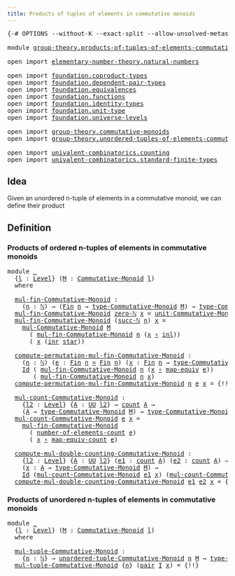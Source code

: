 ```yaml
---
title: Products of tuples of elements in commutative monoids
---
```


<pre class="Agda"><a id="79" class="Symbol">{-#</a> <a id="83" class="Keyword">OPTIONS</a> <a id="91" class="Pragma">--without-K</a> <a id="103" class="Pragma">--exact-split</a> <a id="117" class="Pragma">--allow-unsolved-metas</a> <a id="140" class="Symbol">#-}</a>

<a id="145" class="Keyword">module</a> <a id="152" href="group-theory.products-of-tuples-of-elements-commutative-monoids.html" class="Module">group-theory.products-of-tuples-of-elements-commutative-monoids</a> <a id="216" class="Keyword">where</a>

<a id="223" class="Keyword">open</a> <a id="228" class="Keyword">import</a> <a id="235" href="elementary-number-theory.natural-numbers.html" class="Module">elementary-number-theory.natural-numbers</a>

<a id="277" class="Keyword">open</a> <a id="282" class="Keyword">import</a> <a id="289" href="foundation.coproduct-types.html" class="Module">foundation.coproduct-types</a>
<a id="316" class="Keyword">open</a> <a id="321" class="Keyword">import</a> <a id="328" href="foundation.dependent-pair-types.html" class="Module">foundation.dependent-pair-types</a>
<a id="360" class="Keyword">open</a> <a id="365" class="Keyword">import</a> <a id="372" href="foundation.equivalences.html" class="Module">foundation.equivalences</a>
<a id="396" class="Keyword">open</a> <a id="401" class="Keyword">import</a> <a id="408" href="foundation.functions.html" class="Module">foundation.functions</a>
<a id="429" class="Keyword">open</a> <a id="434" class="Keyword">import</a> <a id="441" href="foundation.identity-types.html" class="Module">foundation.identity-types</a>
<a id="467" class="Keyword">open</a> <a id="472" class="Keyword">import</a> <a id="479" href="foundation.unit-type.html" class="Module">foundation.unit-type</a>
<a id="500" class="Keyword">open</a> <a id="505" class="Keyword">import</a> <a id="512" href="foundation.universe-levels.html" class="Module">foundation.universe-levels</a>

<a id="540" class="Keyword">open</a> <a id="545" class="Keyword">import</a> <a id="552" href="group-theory.commutative-monoids.html" class="Module">group-theory.commutative-monoids</a>
<a id="585" class="Keyword">open</a> <a id="590" class="Keyword">import</a> <a id="597" href="group-theory.unordered-tuples-of-elements-commutative-monoids.html" class="Module">group-theory.unordered-tuples-of-elements-commutative-monoids</a>

<a id="660" class="Keyword">open</a> <a id="665" class="Keyword">import</a> <a id="672" href="univalent-combinatorics.counting.html" class="Module">univalent-combinatorics.counting</a>
<a id="705" class="Keyword">open</a> <a id="710" class="Keyword">import</a> <a id="717" href="univalent-combinatorics.standard-finite-types.html" class="Module">univalent-combinatorics.standard-finite-types</a>
</pre>
## Idea

Given an unordered n-tuple of elements in a commutative monoid, we can define their product

## Definition

### Products of ordered n-tuples of elements in commutative monoids

<pre class="Agda"><a id="962" class="Keyword">module</a> <a id="969" href="group-theory.products-of-tuples-of-elements-commutative-monoids.html#969" class="Module">_</a>
  <a id="973" class="Symbol">{</a><a id="974" href="group-theory.products-of-tuples-of-elements-commutative-monoids.html#974" class="Bound">l</a> <a id="976" class="Symbol">:</a> <a id="978" href="Agda.Primitive.html#597" class="Postulate">Level</a><a id="983" class="Symbol">}</a> <a id="985" class="Symbol">(</a><a id="986" href="group-theory.products-of-tuples-of-elements-commutative-monoids.html#986" class="Bound">M</a> <a id="988" class="Symbol">:</a> <a id="990" href="group-theory.commutative-monoids.html#623" class="Function">Commutative-Monoid</a> <a id="1009" href="group-theory.products-of-tuples-of-elements-commutative-monoids.html#974" class="Bound">l</a><a id="1010" class="Symbol">)</a>
  <a id="1014" class="Keyword">where</a>

  <a id="1023" href="group-theory.products-of-tuples-of-elements-commutative-monoids.html#1023" class="Function">mul-fin-Commutative-Monoid</a> <a id="1050" class="Symbol">:</a>
    <a id="1056" class="Symbol">(</a><a id="1057" href="group-theory.products-of-tuples-of-elements-commutative-monoids.html#1057" class="Bound">n</a> <a id="1059" class="Symbol">:</a> <a id="1061" href="elementary-number-theory.natural-numbers.html#1458" class="Datatype">ℕ</a><a id="1062" class="Symbol">)</a> <a id="1064" class="Symbol">→</a> <a id="1066" class="Symbol">(</a><a id="1067" href="univalent-combinatorics.standard-finite-types.html#2149" class="Function">Fin</a> <a id="1071" href="group-theory.products-of-tuples-of-elements-commutative-monoids.html#1057" class="Bound">n</a> <a id="1073" class="Symbol">→</a> <a id="1075" href="group-theory.commutative-monoids.html#1089" class="Function">type-Commutative-Monoid</a> <a id="1099" href="group-theory.products-of-tuples-of-elements-commutative-monoids.html#986" class="Bound">M</a><a id="1100" class="Symbol">)</a> <a id="1102" class="Symbol">→</a> <a id="1104" href="group-theory.commutative-monoids.html#1089" class="Function">type-Commutative-Monoid</a> <a id="1128" href="group-theory.products-of-tuples-of-elements-commutative-monoids.html#986" class="Bound">M</a>
  <a id="1132" href="group-theory.products-of-tuples-of-elements-commutative-monoids.html#1023" class="Function">mul-fin-Commutative-Monoid</a> <a id="1159" href="elementary-number-theory.natural-numbers.html#1479" class="InductiveConstructor">zero-ℕ</a> <a id="1166" href="group-theory.products-of-tuples-of-elements-commutative-monoids.html#1166" class="Bound">x</a> <a id="1168" class="Symbol">=</a> <a id="1170" href="group-theory.commutative-monoids.html#1490" class="Function">unit-Commutative-Monoid</a> <a id="1194" href="group-theory.products-of-tuples-of-elements-commutative-monoids.html#986" class="Bound">M</a>
  <a id="1198" href="group-theory.products-of-tuples-of-elements-commutative-monoids.html#1023" class="Function">mul-fin-Commutative-Monoid</a> <a id="1225" class="Symbol">(</a><a id="1226" href="elementary-number-theory.natural-numbers.html#1492" class="InductiveConstructor">succ-ℕ</a> <a id="1233" href="group-theory.products-of-tuples-of-elements-commutative-monoids.html#1233" class="Bound">n</a><a id="1234" class="Symbol">)</a> <a id="1236" href="group-theory.products-of-tuples-of-elements-commutative-monoids.html#1236" class="Bound">x</a> <a id="1238" class="Symbol">=</a>
    <a id="1244" href="group-theory.commutative-monoids.html#1336" class="Function">mul-Commutative-Monoid</a> <a id="1267" href="group-theory.products-of-tuples-of-elements-commutative-monoids.html#986" class="Bound">M</a>
      <a id="1275" class="Symbol">(</a> <a id="1277" href="group-theory.products-of-tuples-of-elements-commutative-monoids.html#1023" class="Function">mul-fin-Commutative-Monoid</a> <a id="1304" href="group-theory.products-of-tuples-of-elements-commutative-monoids.html#1233" class="Bound">n</a> <a id="1306" class="Symbol">(</a><a id="1307" href="group-theory.products-of-tuples-of-elements-commutative-monoids.html#1236" class="Bound">x</a> <a id="1309" href="foundation-core.functions.html#420" class="Function Operator">∘</a> <a id="1311" href="foundation.coproduct-types.html#1239" class="InductiveConstructor">inl</a><a id="1314" class="Symbol">))</a>
      <a id="1323" class="Symbol">(</a> <a id="1325" href="group-theory.products-of-tuples-of-elements-commutative-monoids.html#1236" class="Bound">x</a> <a id="1327" class="Symbol">(</a><a id="1328" href="foundation.coproduct-types.html#1262" class="InductiveConstructor">inr</a> <a id="1332" href="foundation.unit-type.html#1099" class="InductiveConstructor">star</a><a id="1336" class="Symbol">))</a>

  <a id="1342" href="group-theory.products-of-tuples-of-elements-commutative-monoids.html#1342" class="Function">compute-permutation-mul-fin-Commutative-Monoid</a> <a id="1389" class="Symbol">:</a>
    <a id="1395" class="Symbol">(</a><a id="1396" href="group-theory.products-of-tuples-of-elements-commutative-monoids.html#1396" class="Bound">n</a> <a id="1398" class="Symbol">:</a> <a id="1400" href="elementary-number-theory.natural-numbers.html#1458" class="Datatype">ℕ</a><a id="1401" class="Symbol">)</a> <a id="1403" class="Symbol">(</a><a id="1404" href="group-theory.products-of-tuples-of-elements-commutative-monoids.html#1404" class="Bound">e</a> <a id="1406" class="Symbol">:</a> <a id="1408" href="univalent-combinatorics.standard-finite-types.html#2149" class="Function">Fin</a> <a id="1412" href="group-theory.products-of-tuples-of-elements-commutative-monoids.html#1396" class="Bound">n</a> <a id="1414" href="foundation-core.equivalences.html#1621" class="Function Operator">≃</a> <a id="1416" href="univalent-combinatorics.standard-finite-types.html#2149" class="Function">Fin</a> <a id="1420" href="group-theory.products-of-tuples-of-elements-commutative-monoids.html#1396" class="Bound">n</a><a id="1421" class="Symbol">)</a> <a id="1423" class="Symbol">(</a><a id="1424" href="group-theory.products-of-tuples-of-elements-commutative-monoids.html#1424" class="Bound">x</a> <a id="1426" class="Symbol">:</a> <a id="1428" href="univalent-combinatorics.standard-finite-types.html#2149" class="Function">Fin</a> <a id="1432" href="group-theory.products-of-tuples-of-elements-commutative-monoids.html#1396" class="Bound">n</a> <a id="1434" class="Symbol">→</a> <a id="1436" href="group-theory.commutative-monoids.html#1089" class="Function">type-Commutative-Monoid</a> <a id="1460" href="group-theory.products-of-tuples-of-elements-commutative-monoids.html#986" class="Bound">M</a><a id="1461" class="Symbol">)</a> <a id="1463" class="Symbol">→</a>
    <a id="1469" href="foundation-core.identity-types.html#1767" class="Datatype">Id</a> <a id="1472" class="Symbol">(</a> <a id="1474" href="group-theory.products-of-tuples-of-elements-commutative-monoids.html#1023" class="Function">mul-fin-Commutative-Monoid</a> <a id="1501" href="group-theory.products-of-tuples-of-elements-commutative-monoids.html#1396" class="Bound">n</a> <a id="1503" class="Symbol">(</a><a id="1504" href="group-theory.products-of-tuples-of-elements-commutative-monoids.html#1424" class="Bound">x</a> <a id="1506" href="foundation-core.functions.html#420" class="Function Operator">∘</a> <a id="1508" href="foundation-core.equivalences.html#1821" class="Function">map-equiv</a> <a id="1518" href="group-theory.products-of-tuples-of-elements-commutative-monoids.html#1404" class="Bound">e</a><a id="1519" class="Symbol">))</a>
       <a id="1529" class="Symbol">(</a> <a id="1531" href="group-theory.products-of-tuples-of-elements-commutative-monoids.html#1023" class="Function">mul-fin-Commutative-Monoid</a> <a id="1558" href="group-theory.products-of-tuples-of-elements-commutative-monoids.html#1396" class="Bound">n</a> <a id="1560" href="group-theory.products-of-tuples-of-elements-commutative-monoids.html#1424" class="Bound">x</a><a id="1561" class="Symbol">)</a>
  <a id="1565" href="group-theory.products-of-tuples-of-elements-commutative-monoids.html#1342" class="Function">compute-permutation-mul-fin-Commutative-Monoid</a> <a id="1612" href="group-theory.products-of-tuples-of-elements-commutative-monoids.html#1612" class="Bound">n</a> <a id="1614" href="group-theory.products-of-tuples-of-elements-commutative-monoids.html#1614" class="Bound">e</a> <a id="1616" href="group-theory.products-of-tuples-of-elements-commutative-monoids.html#1616" class="Bound">x</a> <a id="1618" class="Symbol">=</a> <a id="1620" class="Hole">{!!}</a>

  <a id="1628" href="group-theory.products-of-tuples-of-elements-commutative-monoids.html#1628" class="Function">mul-count-Commutative-Monoid</a> <a id="1657" class="Symbol">:</a>
    <a id="1663" class="Symbol">{</a><a id="1664" href="group-theory.products-of-tuples-of-elements-commutative-monoids.html#1664" class="Bound">l2</a> <a id="1667" class="Symbol">:</a> <a id="1669" href="Agda.Primitive.html#597" class="Postulate">Level</a><a id="1674" class="Symbol">}</a> <a id="1676" class="Symbol">{</a><a id="1677" href="group-theory.products-of-tuples-of-elements-commutative-monoids.html#1677" class="Bound">A</a> <a id="1679" class="Symbol">:</a> <a id="1681" href="foundation-core.universe-levels.html#235" class="Primitive">UU</a> <a id="1684" href="group-theory.products-of-tuples-of-elements-commutative-monoids.html#1664" class="Bound">l2</a><a id="1686" class="Symbol">}</a> <a id="1688" class="Symbol">→</a> <a id="1690" href="univalent-combinatorics.counting.html#1901" class="Function">count</a> <a id="1696" href="group-theory.products-of-tuples-of-elements-commutative-monoids.html#1677" class="Bound">A</a> <a id="1698" class="Symbol">→</a>
    <a id="1704" class="Symbol">(</a><a id="1705" href="group-theory.products-of-tuples-of-elements-commutative-monoids.html#1677" class="Bound">A</a> <a id="1707" class="Symbol">→</a> <a id="1709" href="group-theory.commutative-monoids.html#1089" class="Function">type-Commutative-Monoid</a> <a id="1733" href="group-theory.products-of-tuples-of-elements-commutative-monoids.html#986" class="Bound">M</a><a id="1734" class="Symbol">)</a> <a id="1736" class="Symbol">→</a> <a id="1738" href="group-theory.commutative-monoids.html#1089" class="Function">type-Commutative-Monoid</a> <a id="1762" href="group-theory.products-of-tuples-of-elements-commutative-monoids.html#986" class="Bound">M</a>
  <a id="1766" href="group-theory.products-of-tuples-of-elements-commutative-monoids.html#1628" class="Function">mul-count-Commutative-Monoid</a> <a id="1795" href="group-theory.products-of-tuples-of-elements-commutative-monoids.html#1795" class="Bound">e</a> <a id="1797" href="group-theory.products-of-tuples-of-elements-commutative-monoids.html#1797" class="Bound">x</a> <a id="1799" class="Symbol">=</a>
    <a id="1805" href="group-theory.products-of-tuples-of-elements-commutative-monoids.html#1023" class="Function">mul-fin-Commutative-Monoid</a>
      <a id="1838" class="Symbol">(</a> <a id="1840" href="univalent-combinatorics.counting.html#2029" class="Function">number-of-elements-count</a> <a id="1865" href="group-theory.products-of-tuples-of-elements-commutative-monoids.html#1795" class="Bound">e</a><a id="1866" class="Symbol">)</a>
      <a id="1874" class="Symbol">(</a> <a id="1876" href="group-theory.products-of-tuples-of-elements-commutative-monoids.html#1797" class="Bound">x</a> <a id="1878" href="foundation-core.functions.html#420" class="Function Operator">∘</a> <a id="1880" href="univalent-combinatorics.counting.html#2172" class="Function">map-equiv-count</a> <a id="1896" href="group-theory.products-of-tuples-of-elements-commutative-monoids.html#1795" class="Bound">e</a><a id="1897" class="Symbol">)</a>

  <a id="1902" href="group-theory.products-of-tuples-of-elements-commutative-monoids.html#1902" class="Function">compute-mul-double-counting-Commutative-Monoid</a> <a id="1949" class="Symbol">:</a>
    <a id="1955" class="Symbol">{</a><a id="1956" href="group-theory.products-of-tuples-of-elements-commutative-monoids.html#1956" class="Bound">l2</a> <a id="1959" class="Symbol">:</a> <a id="1961" href="Agda.Primitive.html#597" class="Postulate">Level</a><a id="1966" class="Symbol">}</a> <a id="1968" class="Symbol">{</a><a id="1969" href="group-theory.products-of-tuples-of-elements-commutative-monoids.html#1969" class="Bound">A</a> <a id="1971" class="Symbol">:</a> <a id="1973" href="foundation-core.universe-levels.html#235" class="Primitive">UU</a> <a id="1976" href="group-theory.products-of-tuples-of-elements-commutative-monoids.html#1956" class="Bound">l2</a><a id="1978" class="Symbol">}</a> <a id="1980" class="Symbol">(</a><a id="1981" href="group-theory.products-of-tuples-of-elements-commutative-monoids.html#1981" class="Bound">e1</a> <a id="1984" class="Symbol">:</a> <a id="1986" href="univalent-combinatorics.counting.html#1901" class="Function">count</a> <a id="1992" href="group-theory.products-of-tuples-of-elements-commutative-monoids.html#1969" class="Bound">A</a><a id="1993" class="Symbol">)</a> <a id="1995" class="Symbol">(</a><a id="1996" href="group-theory.products-of-tuples-of-elements-commutative-monoids.html#1996" class="Bound">e2</a> <a id="1999" class="Symbol">:</a> <a id="2001" href="univalent-combinatorics.counting.html#1901" class="Function">count</a> <a id="2007" href="group-theory.products-of-tuples-of-elements-commutative-monoids.html#1969" class="Bound">A</a><a id="2008" class="Symbol">)</a> <a id="2010" class="Symbol">→</a>
    <a id="2016" class="Symbol">(</a><a id="2017" href="group-theory.products-of-tuples-of-elements-commutative-monoids.html#2017" class="Bound">x</a> <a id="2019" class="Symbol">:</a> <a id="2021" href="group-theory.products-of-tuples-of-elements-commutative-monoids.html#1969" class="Bound">A</a> <a id="2023" class="Symbol">→</a> <a id="2025" href="group-theory.commutative-monoids.html#1089" class="Function">type-Commutative-Monoid</a> <a id="2049" href="group-theory.products-of-tuples-of-elements-commutative-monoids.html#986" class="Bound">M</a><a id="2050" class="Symbol">)</a> <a id="2052" class="Symbol">→</a>
    <a id="2058" href="foundation-core.identity-types.html#1767" class="Datatype">Id</a> <a id="2061" class="Symbol">(</a><a id="2062" href="group-theory.products-of-tuples-of-elements-commutative-monoids.html#1628" class="Function">mul-count-Commutative-Monoid</a> <a id="2091" href="group-theory.products-of-tuples-of-elements-commutative-monoids.html#1981" class="Bound">e1</a> <a id="2094" href="group-theory.products-of-tuples-of-elements-commutative-monoids.html#2017" class="Bound">x</a><a id="2095" class="Symbol">)</a> <a id="2097" class="Symbol">(</a><a id="2098" href="group-theory.products-of-tuples-of-elements-commutative-monoids.html#1628" class="Function">mul-count-Commutative-Monoid</a> <a id="2127" href="group-theory.products-of-tuples-of-elements-commutative-monoids.html#1996" class="Bound">e2</a> <a id="2130" href="group-theory.products-of-tuples-of-elements-commutative-monoids.html#2017" class="Bound">x</a><a id="2131" class="Symbol">)</a>
  <a id="2135" href="group-theory.products-of-tuples-of-elements-commutative-monoids.html#1902" class="Function">compute-mul-double-counting-Commutative-Monoid</a> <a id="2182" href="group-theory.products-of-tuples-of-elements-commutative-monoids.html#2182" class="Bound">e1</a> <a id="2185" href="group-theory.products-of-tuples-of-elements-commutative-monoids.html#2185" class="Bound">e2</a> <a id="2188" href="group-theory.products-of-tuples-of-elements-commutative-monoids.html#2188" class="Bound">x</a> <a id="2190" class="Symbol">=</a> <a id="2192" class="Hole">{!!}</a>
</pre>
### Products of unordered n-tuples of elements in commutative monoids

<pre class="Agda"><a id="2281" class="Keyword">module</a> <a id="2288" href="group-theory.products-of-tuples-of-elements-commutative-monoids.html#2288" class="Module">_</a>
  <a id="2292" class="Symbol">{</a><a id="2293" href="group-theory.products-of-tuples-of-elements-commutative-monoids.html#2293" class="Bound">l</a> <a id="2295" class="Symbol">:</a> <a id="2297" href="Agda.Primitive.html#597" class="Postulate">Level</a><a id="2302" class="Symbol">}</a> <a id="2304" class="Symbol">(</a><a id="2305" href="group-theory.products-of-tuples-of-elements-commutative-monoids.html#2305" class="Bound">M</a> <a id="2307" class="Symbol">:</a> <a id="2309" href="group-theory.commutative-monoids.html#623" class="Function">Commutative-Monoid</a> <a id="2328" href="group-theory.products-of-tuples-of-elements-commutative-monoids.html#2293" class="Bound">l</a><a id="2329" class="Symbol">)</a>
  <a id="2333" class="Keyword">where</a>
  
  <a id="2344" href="group-theory.products-of-tuples-of-elements-commutative-monoids.html#2344" class="Function">mul-tuple-Commutative-Monoid</a> <a id="2373" class="Symbol">:</a>
    <a id="2379" class="Symbol">{</a><a id="2380" href="group-theory.products-of-tuples-of-elements-commutative-monoids.html#2380" class="Bound">n</a> <a id="2382" class="Symbol">:</a> <a id="2384" href="elementary-number-theory.natural-numbers.html#1458" class="Datatype">ℕ</a><a id="2385" class="Symbol">}</a> <a id="2387" class="Symbol">→</a> <a id="2389" href="group-theory.unordered-tuples-of-elements-commutative-monoids.html#447" class="Function">unordered-tuple-Commutative-Monoid</a> <a id="2424" href="group-theory.products-of-tuples-of-elements-commutative-monoids.html#2380" class="Bound">n</a> <a id="2426" href="group-theory.products-of-tuples-of-elements-commutative-monoids.html#2305" class="Bound">M</a> <a id="2428" class="Symbol">→</a> <a id="2430" href="group-theory.commutative-monoids.html#1089" class="Function">type-Commutative-Monoid</a> <a id="2454" href="group-theory.products-of-tuples-of-elements-commutative-monoids.html#2305" class="Bound">M</a>
  <a id="2458" href="group-theory.products-of-tuples-of-elements-commutative-monoids.html#2344" class="Function">mul-tuple-Commutative-Monoid</a> <a id="2487" class="Symbol">{</a><a id="2488" href="group-theory.products-of-tuples-of-elements-commutative-monoids.html#2488" class="Bound">n</a><a id="2489" class="Symbol">}</a> <a id="2491" class="Symbol">(</a><a id="2492" href="foundation-core.dependent-pair-types.html#588" class="InductiveConstructor">pair</a> <a id="2497" href="group-theory.products-of-tuples-of-elements-commutative-monoids.html#2497" class="Bound">I</a> <a id="2499" href="group-theory.products-of-tuples-of-elements-commutative-monoids.html#2499" class="Bound">x</a><a id="2500" class="Symbol">)</a> <a id="2502" class="Symbol">=</a> <a id="2504" class="Hole">{!!}</a>
</pre>